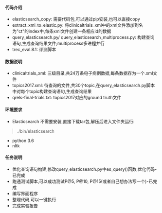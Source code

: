 #### 代码介绍
* elasticsearch_copy: 需要代码包,可以通过pip安装,也可以直接copy
* extract\_xml\_to_elastic.py: 将clinicaltrials\_xml中的xml文件添加到名为"ct"的index中,每条xml文件创建一条相应id的数据
* query\_elasticsearch.py/ query\_elasticsearch_multiprocess.py: 构建查询语句,生成查询结果文件;multiprocess多进程并行
* trec_eval.8.1: 评测脚本

#### 数据说明
* clinicaltrials\_xml: 三级目录,共24万条电子病例数据,每条数据存为一个.xml文件
* topics2017.xml: 待查询的文件,共30个topic,在query_elasticsearch.py脚本中对每个topic构建查询语句,生成查询结果
* qrels-final-trials.txt: topics2017对应的ground truth文件

#### 环境要求
* Elasticsearch
不需要安装,直接下载tar包,解压后进入文件夹运行:
> ./bin/elasticsearch

* python 3.6
* nltk

#### 任务说明
* 优化查询语句构建,修改query\_elasticsearch.py中es\_query()函数;优化代码-已完成
* 跑通测试脚本,可以成功测试P@5, P@10, P@15(或者自己想办法写一个)-已完成
* 编写界面程序
* 整理代码,可以一键执行
* 完成实验报告
